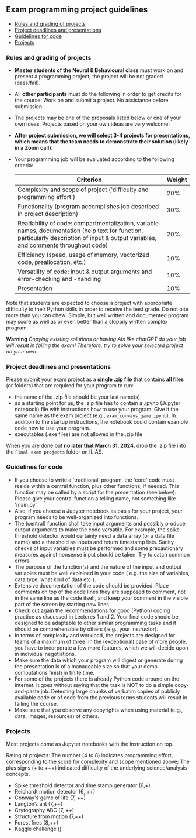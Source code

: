 ## Exam programming project guidelines

- [Rules and grading of projects](https://github.com/eulerlab/python_course/blob/master/exams/Readme.md#rules-and-grading-of-projects)
- [Project deadlines and presentations](https://github.com/eulerlab/python_course/blob/master/exams/Readme.md#project-deadlines-and-presentations)
- [Guidelines for code](https://github.com/eulerlab/python_course/blob/master/exams/Readme.md#guidelines-for-code)
- [Projects](https://github.com/eulerlab/python_course/blob/master/exams/Readme.md#projects)

### Rules and grading of projects

- **Master students of the Neural & Behavioural class** must work on and present a programming project; the project will
  be not graded (pass/fail).
- All **other participants** must do the following in order to get credits for the course: Work on and submit a project.
  No assistance before submission.
- The projects may be one of the proposals listed below or one of your own ideas. Projects based on your own ideas are
  very welcome!
- __After project submission, we will select 3-4 projects for presentations, which means that the team needs to demonstrate their solution (likely in a Zoom call).__ 
- Your programming job will be evaluated according to the following criteria:

  | Criterion                                                                                                                                                                             | Weight |
    |---------------------------------------------------------------------------------------------------------------------------------------------------------------------------------------|--------|
  | Complexity and scope of project ('difficulty and programming effort')                                                                                                                 | 20%    |
  | Functionality (program accomplishes job described in project description)                                                                                                             | 30%    |
  | Readability of code: compartmentalization, variable names, documentation (help text for function, particularly description of input & output variables, and comments throughout code) | 20%    |
  | Efficiency (speed, usage of memory, vectorized code, preallocation, etc.)                                                                                                             | 10%    |
  | Versatility of code: input & output arguments and error-checking and -handling                                                                                                        | 10%    |
  | Presentation                                                                                                                                                                          | 10%    |

Note that students are expected to choose a project with appropriate difficulty to their Python skills in order to
receive the best grade. Do not bite more than you can chew! Simple, but well written and documented program may score as
well as or even better than a sloppily written complex program.

**Warning** _Copying existing solutions or having AIs like chatGPT do your job will result in failing the exam!
Therefore, try to solve your selected project on your own._

### Project deadlines and presentations

Please submit your exam project as a **single .zip file** that contains **all files** (or folders) that are required for
your program to run:

- the name of the .zip file should be your last name(s).
- as a starting point for us, the .zip file has to contain a .ipynb (Jupyter notebook) file with instructions how to use
  your program. Give it the same name as the exam project (e.g., `exam_conways_game.ipynb`). In addition to the startup
  instructions, the notebook could contain example code how to use your program.
- executables (.exe files) are not allowed in the .zip file

When you are done but **no later that March 31, 2024**, drop the .zip file into the `Final exam projects` folder on
ILIAS.

### Guidelines for code

- If you choose to write a 'traditional' program, the 'core' code must reside within a central function, plus other
  functions, if needed. This function may be called by a script for the presentation (see below). Please give your
  central function a telling name, not something like 'main.py'.
- Also, if you choose a Jupyter notebook as basis for your project, your program needs to be well-organized into
  functions.
- The (central) function shall take input arguments and possibly produce output arguments to make the code versatile.
  For example, the spike threshold detector would certainly need a data array (or a data file name) and a threshold as
  inputs and return timestamp lists. Sanity checks of input variables must be performed and some precautionary measures
  against nonsense input should be taken. Try to catch common errors.
- The purpose of the function(s) and the nature of the input and output variables must be well explained in your code (
  e.g. the size of variables, data type, what kind of data etc.).
- Extensive documentation of the code should be provided. Place comments on top of the code lines they are supposed to
  comment, not in the same line as the code itself, and keep your comment in the visible part of the screen by starting
  new lines.
- Check out again the recommendations for good (Python) coding practice as discussed in Lectures 1 and 2. Your final
  code should be designed to be adaptable to other similar programming tasks and it should be comprehensible by others (
  e.g., your instructor).
- In terms of complexity and workload, the projects are designed for teams of a maximum of three. In the (exceptional)
  case of more people, you have to incorporate a few more features, which we will decide upon in individual
  negotiations.
- Make sure the data which your program will digest or generate during the presentation is of a manageable size so that
  your demo computations finish in finite time.
- For some of the projects there is already Python code around on the internet. It goes without saying that the task is
  NOT to do a simple copy-and-paste job. Detecting large chunks of verbatim copies of publicly available code or of code
  from the previous terms students will result in failing the course.
- Make sure that you observe any copyrights when using material (e.g., data, images, resources) of others.

### Projects

Most projects come as Jupyter notebooks with the instruction on top.

Rating of projects: The number (4 to 8) indicates programming effort, corresponding to the score for complexity and
scope mentioned above; The plus signs (+ to +++) indicated difficulty of the underlying science/analysis concepts.

- Spike threshold detector and time stamp generator (6,+)
- Reichardt motion detector (6, ++)
- Conway's game of life (7, ++)
- Langton’s ant (7,++)
- Crytography ABC (7, ++)
- Structure from motion (7,++)
- Forest fires (8,++)
- Kaggle challenge ()


